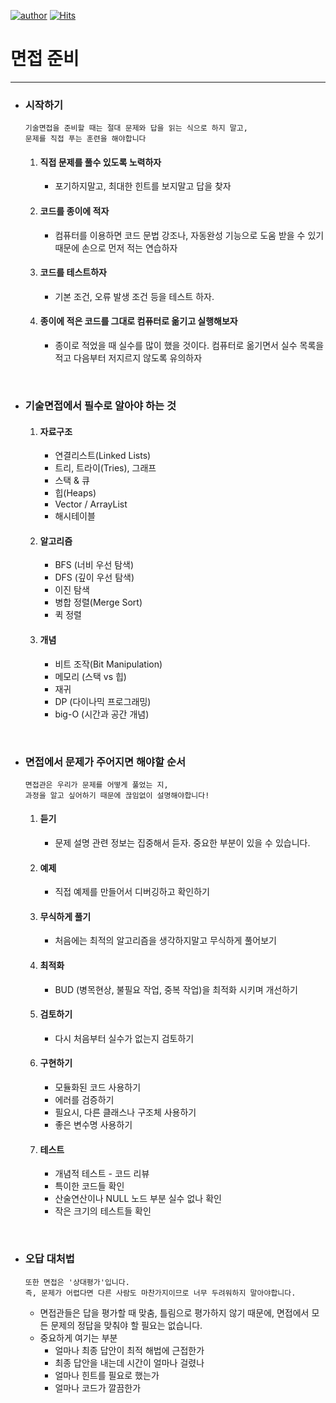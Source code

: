 [![author](https://img.shields.io/badge/author-gyoogle-0066FF.svg?style=flat-square)](https://gyoogle.github.io)
[![Hits](https://hits.seeyoufarm.com/api/count/incr/badge.svg?url=https%3A%2F%2Fgithub.com%2Fgyoogle%2Fhit-counter&count_bg=%2379C83D&title_bg=%23555555&icon=&icon_color=%23E7E7E7&title=hits&edge_flat=false)](https://hits.seeyoufarm.com)

# 면접 준비

---

- ### 시작하기

   ```
  기술면접을 준비할 때는 절대 문제와 답을 읽는 식으로 하지 말고, 
  문제를 직접 푸는 훈련을 해야합니다
   ```
  1. #### 직접 문제를 풀수 있도록 노력하자

     - 포기하지말고, 최대한 힌트를 보지말고 답을 찾자

  2. #### 코드를 종이에 적자

     - 컴퓨터를 이용하면 코드 문법 강조나, 자동완성 기능으로 도움 받을 수 있기 때문에 손으로 먼저 적는 연습하자

  3. #### 코드를 테스트하자

     - 기본 조건, 오류 발생 조건 등을 테스트 하자. 

  4. #### 종이에 적은 코드를 그대로 컴퓨터로 옮기고 실행해보자

     - 종이로 적었을 때 실수를 많이 했을 것이다. 컴퓨터로 옮기면서 실수 목록을 적고 다음부터 저지르지 않도록 유의하자

<br>

- ### 기술면접에서 필수로 알아야 하는 것

  1. #### 자료구조

     - 연결리스트(Linked Lists)
     - 트리, 트라이(Tries), 그래프
     - 스택 & 큐
     - 힙(Heaps)
     - Vector / ArrayList
     - 해시테이블

  2. #### 알고리즘

     - BFS (너비 우선 탐색)
     - DFS (깊이 우선 탐색)
     - 이진 탐색
     - 병합 정렬(Merge Sort)
     - 퀵 정렬

  3. #### 개념

     - 비트 조작(Bit Manipulation)
     - 메모리 (스택 vs 힙)
     - 재귀
     - DP (다이나믹 프로그래밍)
     - big-O (시간과 공간 개념)

<br>

- ### 면접에서 문제가 주어지면 해야할 순서

  ```
  면접관은 우리가 문제를 어떻게 풀었는 지, 
  과정을 알고 싶어하기 때문에 끊임없이 설명해야합니다!
  ```

  1. #### 듣기

     - 문제 설명 관련 정보는 집중해서 듣자. 중요한 부분이 있을 수 있습니다.

  2. #### 예제

     - 직접 예제를 만들어서 디버깅하고 확인하기

  3. #### 무식하게 풀기

     - 처음에는 최적의 알고리즘을 생각하지말고 무식하게 풀어보기

  4. #### 최적화

     - BUD (병목현상, 불필요 작업, 중복 작업)을 최적화 시키며 개선하기

  5. #### 검토하기

     - 다시 처음부터 실수가 없는지 검토하기

  6. #### 구현하기

     - 모듈화된 코드 사용하기
     - 에러를 검증하기
     - 필요시, 다른 클래스나 구조체 사용하기
     - 좋은 변수명 사용하기

  7. #### 테스트

     - 개념적 테스트 - 코드 리뷰
     - 특이한 코드들 확인
     - 산술연산이나 NULL 노드 부분 실수 없나 확인
     - 작은 크기의 테스트들 확인

<br>

- ### 오답 대처법

  ```
  또한 면접은 '상대평가'입니다. 
  즉, 문제가 어렵다면 다른 사람도 마찬가지이므로 너무 두려워하지 말아야합니다.
  ```

  - 면접관들은 답을 평가할 때 맞춤, 틀림으로 평가하지 않기 때문에, 면접에서 모든 문제의 정답을 맞춰야 할 필요는 없습니다.
  - 중요하게 여기는 부분
    - 얼마나 최종 답안이 최적 해법에 근접한가
    - 최종 답안을 내는데 시간이 얼마나 걸렸나
    - 얼마나 힌트를 필요로 했는가
    - 얼마나 코드가 깔끔한가
